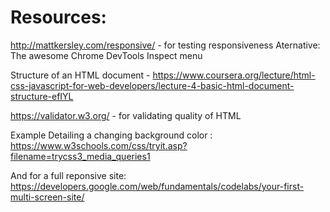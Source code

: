# Resources:

http://mattkersley.com/responsive/ - for testing responsiveness
Aternative: The awesome Chrome DevTools Inspect menu

Structure of an HTML document - https://www.coursera.org/lecture/html-css-javascript-for-web-developers/lecture-4-basic-html-document-structure-efIYL

https://validator.w3.org/ - for validating quality of HTML

Example Detailing a changing background color : https://www.w3schools.com/css/tryit.asp?filename=trycss3_media_queries1

And for a full reponsive site: https://developers.google.com/web/fundamentals/codelabs/your-first-multi-screen-site/